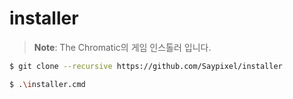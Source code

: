 # installer

> **Note**:
> The Chromatic의 게임 인스톨러 입니다.

```bash
$ git clone --recursive https://github.com/Saypixel/installer
```

```bash
$ .\installer.cmd
```
